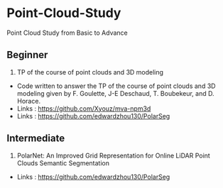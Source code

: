 # Point-Cloud-Study
Point Cloud Study from Basic to Advance 

## Beginner 

1.  TP of the course of point clouds and 3D modeling 
* Code written to answer the TP of the course of point clouds and 3D modeling given by F. Goulette, J-E Deschaud, T. Boubekeur, and D. Horace.
* Links : https://github.com/Xyouz/mva-npm3d 
* Links : https://github.com/edwardzhou130/PolarSeg

## Intermediate 

1. PolarNet: An Improved Grid Representation for Online LiDAR Point Clouds Semantic Segmentation
* Links : https://github.com/edwardzhou130/PolarSeg
